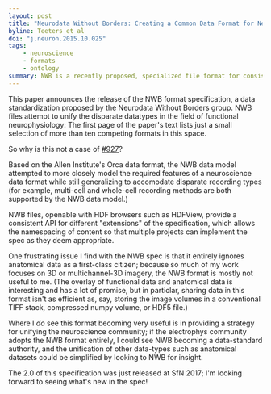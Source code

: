 ```yaml
---
layout: post
title: "Neurodata Without Borders: Creating a Common Data Format for Neurophysiology"
byline: Teeters et al
doi: "j.neuron.2015.10.025"
tags:
    - neuroscience
    - formats
    - ontology
summary: NWB is a recently proposed, specialized file format for consistently and interoperably storing neurophysiological information and metadata.
---
```


This paper announces the release of the NWB format specification, a data standardization proposed by the Neurodata Without Borders group. NWB files attempt to unify the disparate datatypes in the field of functional neurophysiology: The first page of the paper's text lists just a small selection of more than ten competing formats in this space.

So why is this not a case of [#927](https://xkcd.com/927/)?

Based on the Allen Institute's Orca data format, the NWB data model attempted to more closely model the required features of a neuroscience data format while still generalizing to accomodate disparate recording types (for example, multi-cell and whole-cell recording methods are both supported by the NWB data model.)

NWB files, openable with HDF browsers such as HDFView, provide a consistent API for different "extensions" of the specification, which allows the namespacing of content so that multiple projects can implement the spec as they deem appropriate.

One frustrating issue I find with the NWB spec is that it entirely ignores anatomical data as a first-class citizen; because so much of my work focuses on 3D or multichannel-3D imagery, the NWB format is mostly not useful to me. (The overlay of functional data and anatomical data is interesting and has a lot of promise, but in particlar, sharing data in this format isn't as efficient as, say, storing the image volumes in a conventional TIFF stack, compressed numpy volume, or HDF5 file.)

Where I _do_ see this format becoming very useful is in providing a strategy for unifying the neuroscience community; if the electrophys community adopts the NWB format entirely, I could see NWB becoming a data-standard authority, and the unification of other data-types such as anatomical datasets could be simplified by looking to NWB for insight.

The 2.0 of this specification was just released at SfN 2017; I'm looking forward to seeing what's new in the spec!
